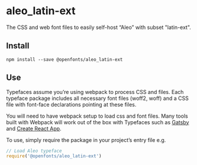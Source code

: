 
# aleo_latin-ext

The CSS and web font files to easily self-host “Aleo” with subset "latin-ext".

## Install

`npm install --save @openfonts/aleo_latin-ext`

## Use

Typefaces assume you’re using webpack to process CSS and files. Each typeface
package includes all necessary font files (woff2, woff) and a CSS file with
font-face declarations pointing at these files.

You will need to have webpack setup to load css and font files. Many tools built
with Webpack will work out of the box with Typefaces such as [Gatsby](https://github.com/gatsbyjs/gatsby)
and [Create React App](https://github.com/facebookincubator/create-react-app).

To use, simply require the package in your project’s entry file e.g.

```javascript
// Load Aleo typeface
require('@openfonts/aleo_latin-ext')
```
